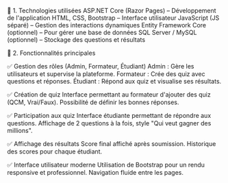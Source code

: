 🔹 1. Technologies utilisées
ASP.NET Core (Razor Pages) – Développement de l'application
HTML, CSS, Bootstrap – Interface utilisateur
JavaScript (JS séparé) – Gestion des interactions dynamiques
Entity Framework Core (optionnel) – Pour gérer une base de données 
SQL Server / MySQL (optionnel) – Stockage des questions et résultats

🔹 2. Fonctionnalités principales

✅ Gestion des rôles (Admin, Formateur, Étudiant)
Admin : Gère les utilisateurs et supervise la plateforme.
Formateur : Crée des quiz avec questions et réponses.
Étudiant : Répond aux quiz et visualise ses résultats.

✅ Création de quiz
Interface permettant au formateur d'ajouter des quiz (QCM, Vrai/Faux).
Possibilité de définir les bonnes réponses.

✅ Participation aux quiz
Interface étudiante permettant de répondre aux questions.
Affichage de 2 questions à la fois, style "Qui veut gagner des millions".

✅ Affichage des résultats
Score final affiché après soumission.
Historique des scores pour chaque étudiant.

✅ Interface utilisateur moderne
Utilisation de Bootstrap pour un rendu responsive et professionnel.
Navigation fluide entre les pages.
